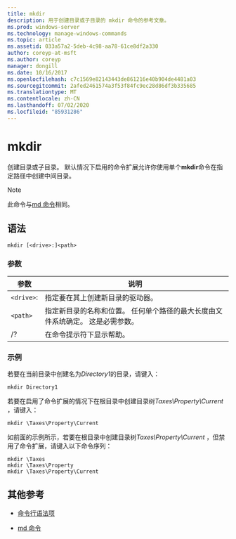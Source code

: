```yaml
---
title: mkdir
description: 用于创建目录或子目录的 mkdir 命令的参考文章。
ms.prod: windows-server
ms.technology: manage-windows-commands
ms.topic: article
ms.assetid: 033a57a2-5deb-4c98-aa78-61ce8df2a330
author: coreyp-at-msft
ms.author: coreyp
manager: dongill
ms.date: 10/16/2017
ms.openlocfilehash: c7c1569e82143443de861216e40b904de4481a03
ms.sourcegitcommit: 2afed2461574a3f53f84fc9ec28d86df3b335685
ms.translationtype: MT
ms.contentlocale: zh-CN
ms.lasthandoff: 07/02/2020
ms.locfileid: "85931286"
---
```

# <a name="mkdir"></a>mkdir

创建目录或子目录。 默认情况下启用的命令扩展允许你使用单个**mkdir**命令在指定路径中创建中间目录。

> [!NOTE]
> 此命令与[md 命令](md.md)相同。

## <a name="syntax"></a>语法

```
mkdir [<drive>:]<path>
```

### <a name="parameters"></a>参数

| 参数 | 说明 |
| --------- | ----------- |
| `<drive>`: | 指定要在其上创建新目录的驱动器。 |
| `<path>` | 指定新目录的名称和位置。 任何单个路径的最大长度由文件系统确定。 这是必需参数。 |
| /? | 在命令提示符下显示帮助。 |

### <a name="examples"></a>示例

若要在当前目录中创建名为*Directory1*的目录，请键入：

```
mkdir Directory1
```

若要在启用了命令扩展的情况下在根目录中创建目录树*Taxes\Property\Current* ，请键入：

```
mkdir \Taxes\Property\Current
```

如前面的示例所示，若要在根目录中创建目录树*Taxes\Property\Current* ，但禁用了命令扩展，请键入以下命令序列：

```
mkdir \Taxes
mkdir \Taxes\Property
mkdir \Taxes\Property\Current
```

## <a name="additional-references"></a>其他参考

- [命令行语法项](command-line-syntax-key.md)

- [md 命令](md.md)